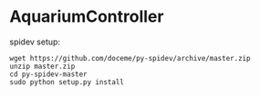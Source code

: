 # AquariumController


spidev setup:
```
wget https://github.com/doceme/py-spidev/archive/master.zip
unzip master.zip
cd py-spidev-master
sudo python setup.py install
```
